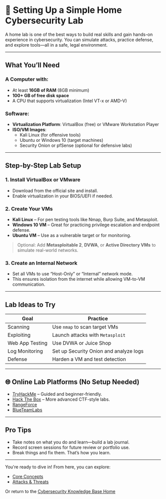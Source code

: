 # 🧪 Setting Up a Simple Home Cybersecurity Lab

A home lab is one of the best ways to build real skills and gain hands-on experience in cybersecurity. You can simulate attacks, practice defense, and explore tools—all in a safe, legal environment.

---

## What You’ll Need

### A Computer with:
- At least **16GB of RAM** (8GB minimum)
- **100+ GB of free disk space**
- A CPU that supports virtualization (Intel VT-x or AMD-V)

### Software:
- **Virtualization Platform**: VirtualBox (free) or VMware Workstation Player
- **ISO/VM Images**:
  - Kali Linux (for offensive tools)
  - Ubuntu or Windows 10 (target machines)
  - Security Onion or pfSense (optional for defensive labs)

---

## Step-by-Step Lab Setup

### 1. Install VirtualBox or VMware
- Download from the official site and install.
- Enable virtualization in your BIOS/UEFI if needed.

### 2. Create Your VMs
- **Kali Linux** – For pen testing tools like Nmap, Burp Suite, and Metasploit.
- **Windows 10 VM** – Great for practicing privilege escalation and endpoint defense.
- **Ubuntu VM** – Use as a vulnerable target or for monitoring.
  
> Optional: Add **Metasploitable 2**, **DVWA**, or **Active Directory VMs** to simulate real-world networks.

### 3. Create an Internal Network
- Set all VMs to use “Host-Only” or “Internal” network mode.
- This ensures isolation from the internet while allowing VM-to-VM communication.

---

## Lab Ideas to Try

| Goal | Practice |
|------|----------|
| Scanning | Use `nmap` to scan target VMs |
| Exploiting | Launch attacks with `Metasploit` |
| Web App Testing | Use DVWA or Juice Shop |
| Log Monitoring | Set up Security Onion and analyze logs |
| Defense | Harden a VM and test detection |

---

## 🌐 Online Lab Platforms (No Setup Needed)

- [TryHackMe](https://tryhackme.com) – Guided and beginner-friendly.
- [Hack The Box](https://hackthebox.com) – More advanced CTF-style labs.
- [RangeForce](https://rangeforce.com)
- [BlueTeamLabs](https://blueteamlabs.online)

---

## Pro Tips

- Take notes on what you do and learn—build a lab journal.
- Record screen sessions for future review or portfolio use.
- Break things and fix them. That’s how you learn.

---

You're ready to dive in! From here, you can explore:
- [Core Concepts](../core-concepts/)
- [Attacks & Threats](../attacks-and-threats/)

Or return to the [Cybersecurity Knowledge Base Home](../README.md)
